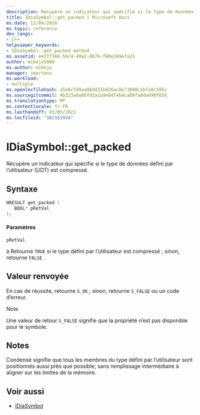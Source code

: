 ```yaml
---
description: Récupère un indicateur qui spécifie si le type de données défini par l’utilisateur (UDT) est compressé.
title: IDiaSymbol::get_packed | Microsoft Docs
ms.date: 11/04/2016
ms.topic: reference
dev_langs:
- C++
helpviewer_keywords:
- IDiaSymbol::get_packed method
ms.assetid: e42ff368-56c4-49a2-8676-f80e349efa21
author: mikejo5000
ms.author: mikejo
manager: jmartens
ms.workload:
- multiple
ms.openlocfilehash: a5e6cf89aa0bdd31b826ac8e73000c1bfa8c595c
ms.sourcegitcommit: 4b323a8a8bfd1a1a9e84f4b4ca88fa8da690f656
ms.translationtype: MT
ms.contentlocale: fr-FR
ms.lasthandoff: 03/05/2021
ms.locfileid: "102161934"
---
```

# <a name="idiasymbolget_packed"></a>IDiaSymbol::get_packed
Récupère un indicateur qui spécifie si le type de données défini par l’utilisateur (UDT) est compressé.

## <a name="syntax"></a>Syntaxe

```C++
HRESULT get_packed ( 
   BOOL* pRetVal
);
```

#### <a name="parameters"></a>Paramètres
 `pRetVal`

à Retourne `TRUE` si le type défini par l’utilisateur est compressé ; sinon, retourne `FALSE` .

## <a name="return-value"></a>Valeur renvoyée
 En cas de réussite, retourne `S_OK` ; sinon, retourne `S_FALSE` ou un code d’erreur.

> [!NOTE]
> Une valeur de retour `S_FALSE` signifie que la propriété n’est pas disponible pour le symbole.

## <a name="remarks"></a>Notes
 Condensé signifie que tous les membres du type défini par l’utilisateur sont positionnés aussi près que possible, sans remplissage intermédiaire à aligner sur les limites de la mémoire.

## <a name="see-also"></a>Voir aussi
- [IDiaSymbol](../../debugger/debug-interface-access/idiasymbol.md)
